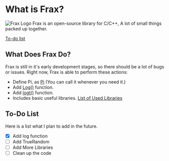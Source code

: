 # What is Frax?
![Frax Logo](https://daei.ultrabs.cf/image/2.png "Frax Logo")
Frax is an open-source library for C/C++, A lot of small things packed up together.

[To-do list](https://github.com/mohsenemx/frax#to-do-list)
## What Does Frax Do?
Frax is still in it's early development stages, so there should be a lot of bugs or issues.
Right now, Frax is able to perform these actions:
* Define Pi, as [Pi](https://github.com/mohsenemx/frax/wiki/Pi) (You can call it whenever you need it.)
* Add [Log()](https://github.com/mohsenemx/frax/wiki/Log()-Function) function.
* Add [logt()](https://github.com/mohsenemx/frax/wiki/Logt()-Function) function.
* Includes basic useful libraries. [List of Used Libraries]()

## To-Do List
Here is a list what I plan to add in the future.

- [x] Add log function
- [ ] Add TrueRandom
- [ ] Add More Libraries
- [ ] Clean up the code